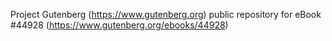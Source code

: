 Project Gutenberg (https://www.gutenberg.org) public repository for eBook #44928 (https://www.gutenberg.org/ebooks/44928)
